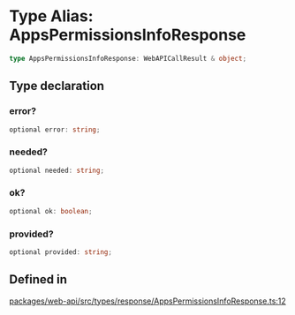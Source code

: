 # Type Alias: AppsPermissionsInfoResponse

```ts
type AppsPermissionsInfoResponse: WebAPICallResult & object;
```

## Type declaration

### error?

```ts
optional error: string;
```

### needed?

```ts
optional needed: string;
```

### ok?

```ts
optional ok: boolean;
```

### provided?

```ts
optional provided: string;
```

## Defined in

[packages/web-api/src/types/response/AppsPermissionsInfoResponse.ts:12](https://github.com/slackapi/node-slack-sdk/blob/main/packages/web-api/src/types/response/AppsPermissionsInfoResponse.ts#L12)
